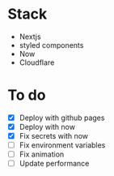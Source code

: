 # Stack

- Nextjs
- styled components
- Now
- Cloudflare

# To do

- [x] Deploy with github pages
- [x] Deploy with now
- [x] Fix secrets with now
- [ ] Fix environment variables
- [ ] Fix animation
- [ ] Update performance
